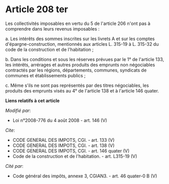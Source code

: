 # Article 208 ter

Les collectivités imposables en vertu du 5 de l'article 206 n'ont pas à comprendre dans leurs revenus imposables : 

a. Les intérêts des sommes inscrites sur les livrets A et sur les comptes d'épargne-construction, mentionnés aux articles L.
315-19 à L. 315-32 du code de la construction et de l'habitation ; 

b. Dans les conditions et sous les réserves prévues par le 1° de l'article 133, les intérêts, arrérages et autres produits
des emprunts non négociables contractés par les régions, départements, communes, syndicats de communes et établissements
publics ; 

c. Même s'ils ne sont pas représentés par des titres négociables, les produits des emprunts visés au 4° de l'article 138 et à
l'article 146 quater.

**Liens relatifs à cet article**

_Modifié par_:

  - Loi n°2008-776 du 4 août 2008 - art. 146 (V)

_Cite_:

  - CODE GENERAL DES IMPOTS, CGI. - art. 133 (V)
  - CODE GENERAL DES IMPOTS, CGI. - art. 138 (V)
  - CODE GENERAL DES IMPOTS, CGI. - art. 146 quater (V)
  - Code de la construction et de l'habitation. - art. L315-19 (V)

_Cité par_:

  - Code général des impôts, annexe 3, CGIAN3. - art. 46 quater-0 B (V)
